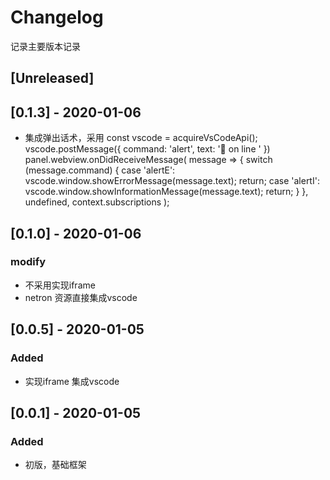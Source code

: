 # Changelog
记录主要版本记录

## [Unreleased]
## [0.1.3] - 2020-01-06
- 集成弹出话术，采用
const vscode = acquireVsCodeApi();
vscode.postMessage({
  command: 'alert',
  text: '🐛  on line '
})
panel.webview.onDidReceiveMessage(
  message => {
    switch (message.command) {
      case 'alertE':
        vscode.window.showErrorMessage(message.text);
        return;
      case 'alertI':
        vscode.window.showInformationMessage(message.text);
        return;
    }
  },
  undefined,
  context.subscriptions
);
## [0.1.0] - 2020-01-06
### modify
- 不采用实现iframe 
- netron 资源直接集成vscode

## [0.0.5] - 2020-01-05
### Added
- 实现iframe 集成vscode

## [0.0.1] - 2020-01-05
### Added
- 初版，基础框架
